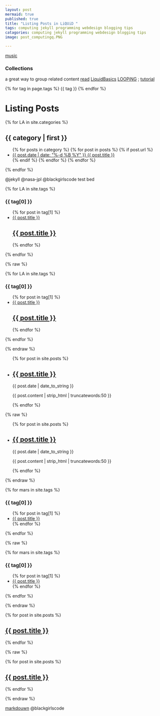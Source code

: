 ```yaml
---
layout: post
mermaid: true
published: true
title: "Listing Posts in LiQUiD "
tags: computing jekyll programming webdesign blogging tips
catagories: computing jekyll programming webdesign blogging tips
image: post_computingq.PNG

---
```

[music](https://www.youtube.com/watch?v=stwV3Q2q2RY)
### Collections 
a great way to group related content [read](https://jekyllrb.com/docs/collections/) 
[LiquidBasics](https://shopify.dev/docs/api/liquid/basics) [LOOPiNG](https://shopify.github.io/liquid/tags/iteration/) ; [tutorial](https://www.shopifyacademy.com/getting-started-with-liquid-for-developers-new)

<tr>
{% for tag in page.tags %}
<td>{{ tag }}</td>
{% endfor %}
</tr>

# Listing Posts

 {% for LA in site.categories %}
     <div class="tupperware" id="{{ category | first | remove:' ' }}">
          <h2>{{ category | first }}</h2>

  <ul>
             {% for posts in category %}
               {% for post in posts %}
                 {% if post.url %}
                  <li>
                    <a href="{{ post.url }}">
                      <time>{{ post.date | date: "%-d %B %Y" }}</time>
                      {{ post.title }}
                    </a>
                  </li>
                {% endif %}
              {% endfor %}
            {% endfor %}
         </ul>
     </div>
 {% endfor %}



@jekyll @nasa-jpl @blackgirlscode test bed 



{% for LA in site.tags %}
  <h3>{{ tag[0] }}</h3>
  <ul>
    {% for post in tag[1] %}
      <li><a href="{{ site.github.url }}{{ post.url }}">{{ post.title }}</a></li>
      <article class="paginator">
  <a href="{{ site.github.url }}{{ post.url }}">
    <div class="featured-post" {% if post.image %}style="background-image:url({{ site.github.url }}/assets/img/{{ post.image }})"{% endif %}>
      <h2><span>{{ post.title }}</span></h2>
    </div>
  </a>
</article>
    {% endfor %}
  </ul>
{% endfor %}

{% raw %}

{% for LA in site.tags %}
  <h3>{{ tag[0] }}</h3>
  <ul>
    {% for post in tag[1] %}
      <li><a href="{{ site.github.url }}{{ post.url }}">{{ post.title }}</a></li>
      <article class="paginator">
  <a href="{{ site.github.url }}{{ post.url }}">
    <div class="featured-post" {% if post.image %}style="background-image:url({{ site.github.url }}/assets/img/{{ post.image }})"{% endif %}>
      <h2><span>{{ post.title }}</span></h2>
    </div>
  </a>
</article>
    {% endfor %}
  </ul>
{% endfor %}

{% endraw %}


<ul>
    {% for post in site.posts %}
      <li>
          <h2><a href="{{ post.url | prepend: site.baseurl | replace: '//', '/' }}">{{ post.title }}</a></h2>
          <time datetime="{{ post.date | date_to_xmlschema }}">{{ post.date | date_to_string }}</time>
          <p>{{ post.content | strip_html | truncatewords:50 }}</p>
      </li>
    {% endfor %}
</ul>

{% raw %}

<ul>
    {% for post in site.posts %}
      <li>
          <h2><a href="{{ post.url | prepend: site.baseurl | replace: '//', '/' }}">{{ post.title }}</a></h2>
          <time datetime="{{ post.date | date_to_xmlschema }}">{{ post.date | date_to_string }}</time>
          <p>{{ post.content | strip_html | truncatewords:50 }}</p>
      </li>
    {% endfor %}
</ul>

{% endraw %}


{% for mars in site.tags %}
  <h3>{{ tag[0] }}</h3>
  <ul>
    {% for post in tag[1] %}
      <li><a href="{{ site.github.url }}{{ post.url }}">{{ post.title }}</a></li>
    {% endfor %}
  </ul>
{% endfor %}

{% raw %}

{% for mars in site.tags %}
  <h3>{{ tag[0] }}</h3>
  <ul>
    {% for post in tag[1] %}
      <li><a href="{{ site.github.url }}{{ post.url }}">{{ post.title }}</a></li>
    {% endfor %}
  </ul>
{% endfor %}

{% endraw %}



  {% for post in site.posts %}
    
<article class="paginator">
  <a href="{{ site.github.url }}{{ post.url }}">
    <div class="featured-post" {% if post.image %}style="background-image:url({{ site.github.url }}/assets/img/{{ post.image }})"{% endif %}>
      <h2><span>{{ post.title }}</span></h2>
    </div>
  </a>
</article>

  {% endfor %}

{% raw %}

  {% for post in site.posts %}
    
<article class="paginator">
  <a href="{{ site.github.url }}{{ post.url }}">
    <div class="featured-post" {% if post.image %}style="background-image:url({{ site.github.url }}/assets/img/{{ post.image }})"{% endif %}>
      <h2><span>{{ post.title }}</span></h2>
    </div>
  </a>
</article>

  {% endfor %}

{% endraw %}



[markdouwn](https://humanwhocodes.com/blog/2019/04/jekyll-hooks-output-markdown/) 
@blackgirlscode 

